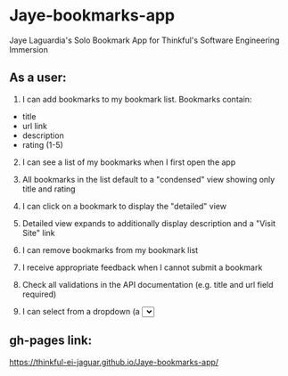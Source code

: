 # Jaye-bookmarks-app

Jaye Laguardia's Solo Bookmark App for Thinkful's Software Engineering Immersion

## As a user:

1. I can add bookmarks to my bookmark list. Bookmarks contain:

- title
- url link
- description
- rating (1-5)

2. I can see a list of my bookmarks when I first open the app

3. All bookmarks in the list default to a "condensed" view showing only title and rating

4. I can click on a bookmark to display the "detailed" view

5. Detailed view expands to additionally display description and a "Visit Site" link

6. I can remove bookmarks from my bookmark list

7. I receive appropriate feedback when I cannot submit a bookmark

8. Check all validations in the API documentation (e.g. title and url field required)

9. I can select from a dropdown (a <select> element) a "minimum rating" to filter the list by all bookmarks rated at or above the chosen selection
  
  ## gh-pages link:
https://thinkful-ei-jaguar.github.io/Jaye-bookmarks-app/
